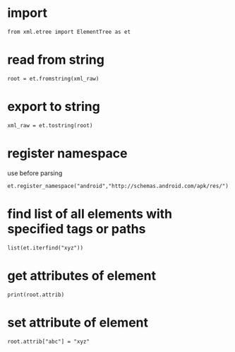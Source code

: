 # import 

```python3
from xml.etree import ElementTree as et
```

# read from string


```python3
root = et.fromstring(xml_raw)
```

# export to string

```python3
xml_raw = et.tostring(root)
```

# register namespace

use before parsing


```python3
et.register_namespace("android","http://schemas.android.com/apk/res/")
```

# find list of all elements with specified tags or paths

```python3
list(et.iterfind("xyz"))
```

# get attributes of element

```python3
print(root.attrib)
```

# set attribute of element

```python3
root.attrib["abc"] = "xyz"
```
